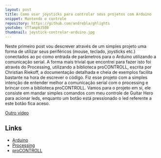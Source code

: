 ```yaml
---
layout: post
title: Como usar joysticks para controlar seus projetos com Arduino
snippet: Mantendo o controle
repository: https://github.com/andrebla/ghlights
youtube: VTTamp6J508
thumbnail: joystick-controlar-arduino.jpg
---
```


Neste primeiro post vou descrever através de um simples projeto uma forma de 
utilizar seus periféricos (mouse, teclado, joysticks etc.) conectados ao pc 
como entrada de parâmetros para o Arduino utilizando a comunicação serial.
A forma mais trivial que encontrei para fazer isto foi através do Processing, 
utilizando a biblioteca proCONTROLL, escrita por Christian Riekoff, a documentação 
detalhada e cheia de exemplos facilita bastante na hora de escrever o código. 
Fiz esse projeto com a simples intenção de entender melhor a comunicação serial 
com o processing e brincar com a biblioteca proCONTROLL.
Vamos para o projeto em si, ele consiste em mandar simples comandos com meu 
controle de Guitar Hero para acionar leds, enquanto um botão está pressionado o 
led referente a este botão fica aceso.


[Outro video](http://www.youtube.com/embed/U-ofDQl6WSc)


Links
-----
* [Arduino](http://arduino.cc/)
* [Processing](http://www.processing.org/)
* [proCONTROLL](http://creativecomputing.cc/p5libs/procontroll/)
